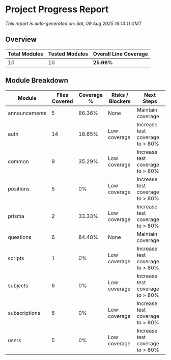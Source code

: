 # Project Progress Report

*This report is auto-generated on: Sat, 09 Aug 2025 16:14:11 GMT*

## Overview

| Total Modules | Tested Modules | Overall Line Coverage |
|---|---|---|
| 10 | 10 | **25.66%** |

## Module Breakdown

| Module | Files Covered | Coverage % | Risks / Blockers | Next Steps |
|---|---|---|---|---|
| announcements | 5 | 86.36% | None | Maintain coverage |
| auth | 14 | 18.65% | Low coverage | Increase test coverage to > 80% |
| common | 9 | 35.29% | Low coverage | Increase test coverage to > 80% |
| positions | 5 | 0% | Low coverage | Increase test coverage to > 80% |
| prisma | 2 | 33.33% | Low coverage | Increase test coverage to > 80% |
| questions | 6 | 84.48% | None | Maintain coverage |
| scripts | 1 | 0% | Low coverage | Increase test coverage to > 80% |
| subjects | 6 | 0% | Low coverage | Increase test coverage to > 80% |
| subscriptions | 6 | 0% | Low coverage | Increase test coverage to > 80% |
| users | 5 | 0% | Low coverage | Increase test coverage to > 80% |

